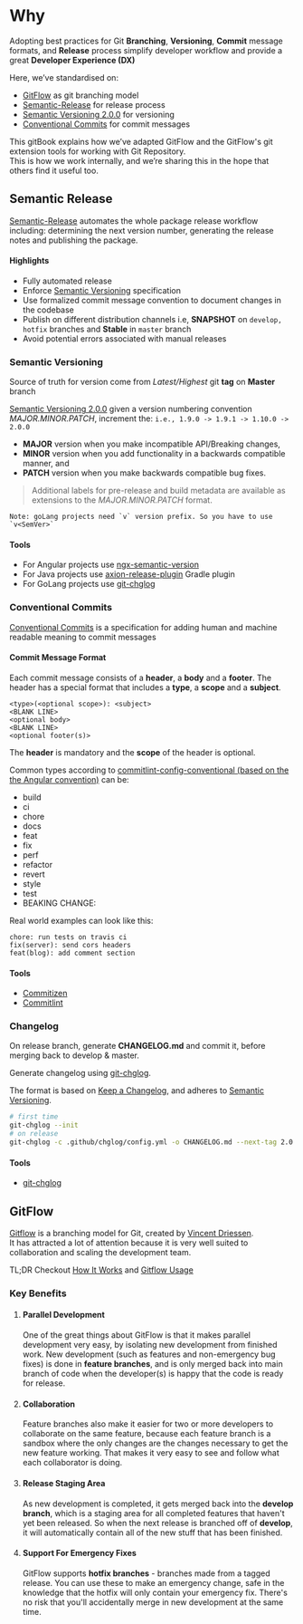 # Why

Adopting best practices for Git __Branching__, __Versioning__, __Commit__ message formats, and __Release__ process
simplify developer workflow and provide a great __Developer Experience (DX)__

Here, we’ve standardised on:

- [GitFlow](https://nvie.com/posts/a-successful-git-branching-model/) as git branching model
- [Semantic-Release](https://semantic-release.gitbook.io/semantic-release/) for release process
- [Semantic Versioning 2.0.0](https://semver.org/) for versioning
- [Conventional Commits](https://www.conventionalcommits.org/en/v1.0.0/) for commit messages

This gitBook explains how we’ve adapted GitFlow and the GitFlow's git extension tools for working with Git
Repository.<br/>
This is how we work internally, and we’re sharing this in the hope that others find it useful too.

## Semantic Release

[Semantic-Release](https://semantic-release.gitbook.io/semantic-release/)  automates the whole package release workflow
including: determining the next version number, generating the release notes and publishing the package.

#### Highlights

- Fully automated release
- Enforce [Semantic Versioning](https://semver.org) specification
- Use formalized commit message convention to document changes in the codebase
- Publish on different distribution channels i.e, __SNAPSHOT__ on `develop, hotfix` branches and __Stable__ in `master`
  branch
- Avoid potential errors associated with manual releases

### Semantic Versioning

Source of truth for version come from _Latest/Highest_ git __tag__ on __Master__ branch

[Semantic Versioning 2.0.0](https://semver.org/) given a version numbering convention _MAJOR.MINOR.PATCH_, increment
the:  `i.e., 1.9.0 -> 1.9.1 -> 1.10.0 -> 2.0.0`

- __MAJOR__ version when you make incompatible API/Breaking changes,
- __MINOR__ version when you add functionality in a backwards compatible manner, and
- __PATCH__ version when you make backwards compatible bug fixes.

> Additional labels for pre-release and build metadata are available as extensions to the _MAJOR.MINOR.PATCH_ format.

    Note: goLang projects need `v` version prefix. So you have to use `v<SemVer>`

#### Tools

- For Angular projects use [ngx-semantic-version](https://d-koppenhagen.de/blog/2019-11-ngx-semantic-version)
- For Java projects use [axion-release-plugin](https://axion-release-plugin.readthedocs.io/en/latest/) Gradle plugin
- For GoLang projects use [git-chglog](https://github.com/git-chglog/git-chglog)

### Conventional Commits

[Conventional Commits](https://www.conventionalcommits.org/en/v1.0.0/) is a specification for adding human and machine
readable meaning to commit messages

#### Commit Message Format

Each commit message consists of a __header__, a __body__ and a __footer__. The header has a special format that includes
a __type__, a __scope__ and a __subject__.

```
<type>(<optional scope>): <subject>
<BLANK LINE>
<optional body>
<BLANK LINE>
<optional footer(s)>
```

The __header__ is mandatory and the __scope__ of the header is optional.

Common types according
to [commitlint-config-conventional (based on the the Angular convention)](https://github.com/conventional-changelog/commitlint/tree/master/%40commitlint/config-conventional#type-enum)
can be:

- build
- ci
- chore
- docs
- feat
- fix
- perf
- refactor
- revert
- style
- test
- BEAKING CHANGE:

Real world examples can look like this:

```
chore: run tests on travis ci
fix(server): send cors headers
feat(blog): add comment section
```

#### Tools

- [Commitizen](https://github.com/commitizen/cz-cli)
- [Commitlint](https://github.com/conventional-changelog/commitlint)

### Changelog

On release branch, generate __CHANGELOG.md__ and commit it, before merging back to develop & master.

Generate changelog using [git-chglog](https://github.com/git-chglog/git-chglog).

The format is based on [Keep a Changelog](https://keepachangelog.com/en/1.0.0/), and adheres
to [Semantic Versioning](https://semver.org/spec/v2.0.0.html).

```bash
# first time
git-chglog --init
# on release
git-chglog -c .github/chglog/config.yml -o CHANGELOG.md --next-tag 2.0.0
```

#### Tools

- [git-chglog](https://github.com/git-chglog/git-chglog)

## GitFlow

[Gitflow](http://nvie.com/posts/a-successful-git-branching-model/) is a branching model for Git, created
by [Vincent Driessen](https://nvie.com/about/).  
It has attracted a lot of attention because it is very well suited to collaboration and scaling the development team.

TL;DR Checkout [How It Works](./gitflow.md) and [Gitflow Usage](./gitflow-usage.md)

### Key Benefits

1. #### Parallel Development

   One of the great things about GitFlow is that it makes parallel development very easy, by isolating new development
   from finished work. New development (such as features and non-emergency bug fixes) is done in __feature branches__,
   and is only merged back into main branch of code when the developer(s) is happy that the code is ready for release.

2. #### Collaboration

   Feature branches also make it easier for two or more developers to collaborate on the same feature, because each
   feature branch is a sandbox where the only changes are the changes necessary to get the new feature working. That
   makes it very easy to see and follow what each collaborator is doing.

3. #### Release Staging Area

   As new development is completed, it gets merged back into the __develop branch__, which is a staging area for all
   completed features that haven't yet been released. So when the next release is branched off of __develop__, it will
   automatically contain all of the new stuff that has been finished.

4. #### Support For Emergency Fixes

   GitFlow supports __hotfix branches__ - branches made from a tagged release. You can use these to make an emergency
   change, safe in the knowledge that the hotfix will only contain your emergency fix. There's no risk that you'll
   accidentally merge in new development at the same time.



